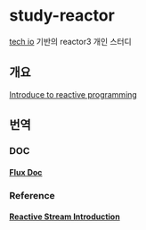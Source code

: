 # study-reactor
[tech io](https://tech.io/playgrounds/929/reactive-programming-with-reactor-3/Intro) 기반의 reactor3 개인 스터디

## 개요
[Introduce to reactive programming](documents/tech.io/ko/introduce%20to%20reactive%20programming.md) 

## 번역

### DOC

#### [Flux Doc](documents/docs/Flux.md)

### Reference

#### [Reactive Stream Introduction](documents/reference/3.%20Introduction%20to%20Reactive%20Programming.md)
